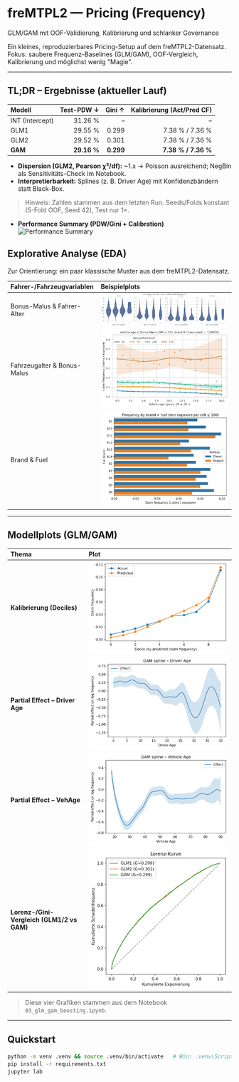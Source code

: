 # freMTPL2 — Pricing (Frequency)
GLM/GAM mit OOF-Validierung, Kalibrierung und schlanker Governance

Ein kleines, reproduzierbares Pricing-Setup auf dem freMTPL2-Datensatz. 
Fokus: saubere Frequenz-Baselines (GLM/GAM), OOF-Vergleich, Kalibrierung und möglichst wenig "Magie".

---

## TL;DR – Ergebnisse (aktueller Lauf)
| Modell | Test-PDW ↓ | Gini ↑ | Kalibrierung (Act/Pred CF) |
|:--|--:|--:|--:|
| INT (Intercept) | 31.26 % | –    | – |
| GLM1            | 29.55 % | 0.299 | 7.38 % / 7.36 % |
| GLM2            | 29.52 % | 0.301 | 7.38 % / 7.36 % |
| **GAM**         | **29.16 %** | **0.299** | **7.38 % / 7.36 %** |

- **Dispersion (GLM2, Pearson χ²/df):** ~1.x → Poisson ausreichend; NegBin als Sensitivitäts-Check im Notebook.
- **Interpretierbarkeit:** Splines (z. B. Driver Age) mit Konfidenzbändern statt Black-Box.

> Hinweis: Zahlen stammen aus dem letzten Run. Seeds/Folds konstant (5-Fold OOF, Seed 42), Test nur 1×.

- **Performance Summary (PDW/Gini + Calibration)**  
  ![Performance Summary](figures/perf_summary_vertical.png)


## Explorative Analyse (EDA)
Zur Orientierung: ein paar klassische Muster aus dem freMTPL2-Datensatz.

| Fahrer-/Fahrzeugvariablen | Beispielplots |
|:--|:--|
| Bonus-Malus & Fahrer-Alter | ![Driver Age × Bonus-Malus](reports/figs/D_violin_drivage_claims_by_bm.png) |
| Fahrzeugalter & Bonus-Malus | ![VehAge × BM](reports/figs/B_vehage_bm_lowess.png) |
| Brand & Fuel | ![Brand/Fuel](reports/figs/A_brand_fuel.png) |




---

## Modellplots (GLM/GAM)
| Thema | Plot |
|:--|:--|
| **Kalibrierung (Deciles)** | ![Calibration GLM2](figures/calibration_glm2.png) |
| **Partial Effect – Driver Age** | ![GAM Driver Age](figures/gam_spline_drivage.png) |
| **Partial Effect – VehAge** | ![GAM VehAge](figures/gam_spline_vehage.png) |
| **Lorenz-/Gini-Vergleich (GLM1/2 vs GAM)** | ![Lorenz](figures/lorenz_glm_gam.png) |

> Diese vier Grafiken stammen aus dem Notebook `03_glm_gam_boosting.ipynb`.  




---

## Quickstart
```bash
python -m venv .venv && source .venv/bin/activate   # Win: .venv\Scripts\activate
pip install -r requirements.txt
jupyter lab

```
